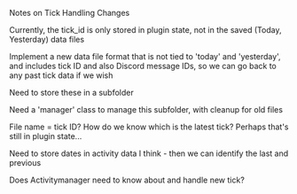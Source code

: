 Notes on Tick Handling Changes

Currently, the tick_id is only stored in plugin state, not in the saved (Today, Yesterday) data files

Implement a new data file format that is not tied to 'today' and 'yesterday', and includes tick ID and also Discord message IDs, so we can go back to any past tick data if we wish

Need to store these in a subfolder

Need a 'manager' class to manage this subfolder, with cleanup for old files

File name = tick ID?  How do we know which is the latest tick?  Perhaps that's still in plugin state...

Need to store dates in activity data I think - then we can identify the last and previous

Does Activitymanager need to know about and handle new tick?